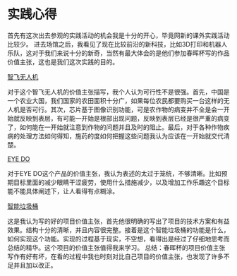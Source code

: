 # 实践心得

首先有这次出去参观的实践活动的机会我是十分的开心，毕竟网新的课外实践活动比较少。
进去场馆之后，我看见了现在比较前沿的新科技，比如3D打印和机器人乐队，这对于我们来说十分的新奇，当然有最大体会的是他们参加春晖杯写的作品价值主张，这也是我们这次实践的目的。

[智飞无人机]()

对于这个智飞无人机的价值主张描写，我个人认为可行性不是很强。首先，中国是一个农业大国，我们国家的农田面积十分广，如果每位农民都要购买一台这样的无人机是否可行。其次，芯片基于图像识别功能，可是农作物的病变并不全是会一开始就反映到表层，有可能一开始是根部出现问题，反映到表层已经是很严重的病变了，如何能在一开始就注意到作物的问题并且及时的阻止。最后，对于各种作物疾病的处理方法如何得知，施药的度如何把握这些问题我认为应该在一开始就交代清楚。

[EYE DO]()

对于EYE DO这个产品的价值主张，我认为表述的太过于笼统，不够清晰。比如预期目标里面的减少眼睛干涩疲劳，使用什么措施减少，以及增加工作乐趣这个目标能不能具体阐述下，让人看得有点糊涂。

[智能垃圾桶]()

这是我认为写的好的项目价值主张，首先他很明确的写出了项目的技术方案和有益效果。结构十分的清晰，并且内容很完整。接着是这个智能垃圾桶的功能是什么，如何实现这个功能。实现的过程基于现实，不空想，看得出是经过了仔细地思考而总结的精华。这个项目的价值主张值得我来学习。
总结：春晖杯的项目价值主张写作有好有坏，在看的过程中我也时刻对比自己项目的价值主张，也发现了许多不足并且加以改正。
